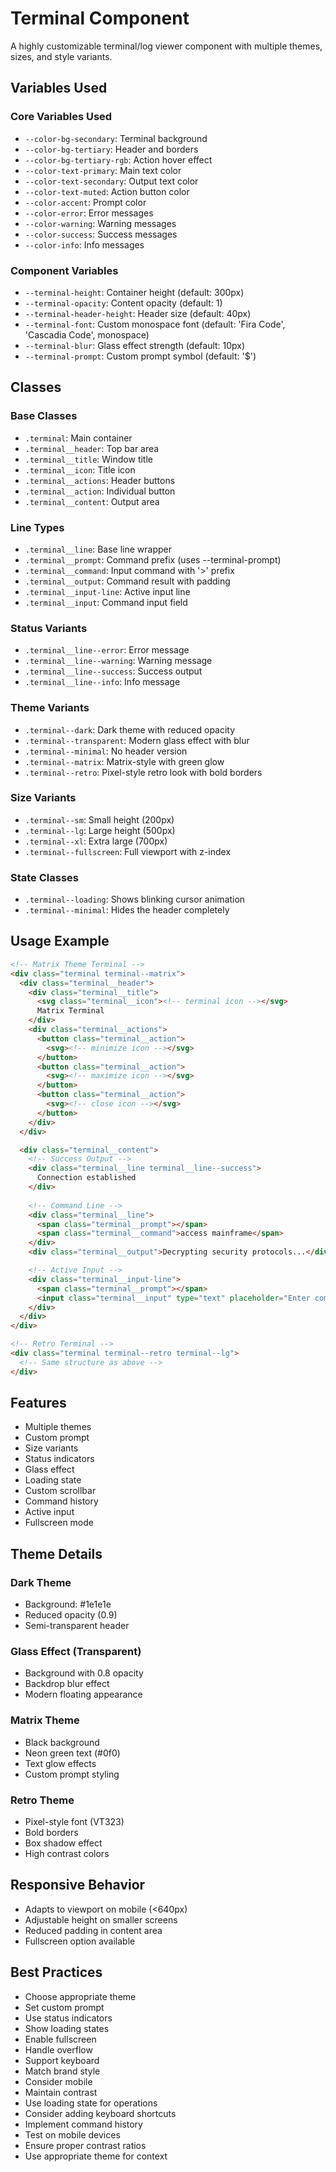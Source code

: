 # Terminal Component

A highly customizable terminal/log viewer component with multiple themes, sizes, and style variants.

## Variables Used

### Core Variables Used
- `--color-bg-secondary`: Terminal background
- `--color-bg-tertiary`: Header and borders
- `--color-bg-tertiary-rgb`: Action hover effect
- `--color-text-primary`: Main text color
- `--color-text-secondary`: Output text color
- `--color-text-muted`: Action button color
- `--color-accent`: Prompt color
- `--color-error`: Error messages
- `--color-warning`: Warning messages
- `--color-success`: Success messages
- `--color-info`: Info messages

### Component Variables
- `--terminal-height`: Container height (default: 300px)
- `--terminal-opacity`: Content opacity (default: 1)
- `--terminal-header-height`: Header size (default: 40px)
- `--terminal-font`: Custom monospace font (default: 'Fira Code', 'Cascadia Code', monospace)
- `--terminal-blur`: Glass effect strength (default: 10px)
- `--terminal-prompt`: Custom prompt symbol (default: '$')

## Classes

### Base Classes
- `.terminal`: Main container
- `.terminal__header`: Top bar area
- `.terminal__title`: Window title
- `.terminal__icon`: Title icon
- `.terminal__actions`: Header buttons
- `.terminal__action`: Individual button
- `.terminal__content`: Output area

### Line Types
- `.terminal__line`: Base line wrapper
- `.terminal__prompt`: Command prefix (uses --terminal-prompt)
- `.terminal__command`: Input command with '>' prefix
- `.terminal__output`: Command result with padding
- `.terminal__input-line`: Active input line
- `.terminal__input`: Command input field

### Status Variants
- `.terminal__line--error`: Error message
- `.terminal__line--warning`: Warning message
- `.terminal__line--success`: Success output
- `.terminal__line--info`: Info message

### Theme Variants
- `.terminal--dark`: Dark theme with reduced opacity
- `.terminal--transparent`: Modern glass effect with blur
- `.terminal--minimal`: No header version
- `.terminal--matrix`: Matrix-style with green glow
- `.terminal--retro`: Pixel-style retro look with bold borders

### Size Variants
- `.terminal--sm`: Small height (200px)
- `.terminal--lg`: Large height (500px)
- `.terminal--xl`: Extra large (700px)
- `.terminal--fullscreen`: Full viewport with z-index

### State Classes
- `.terminal--loading`: Shows blinking cursor animation
- `.terminal--minimal`: Hides the header completely

## Usage Example

```html
<!-- Matrix Theme Terminal -->
<div class="terminal terminal--matrix">
  <div class="terminal__header">
    <div class="terminal__title">
      <svg class="terminal__icon"><!-- terminal icon --></svg>
      Matrix Terminal
    </div>
    <div class="terminal__actions">
      <button class="terminal__action">
        <svg><!-- minimize icon --></svg>
      </button>
      <button class="terminal__action">
        <svg><!-- maximize icon --></svg>
      </button>
      <button class="terminal__action">
        <svg><!-- close icon --></svg>
      </button>
    </div>
  </div>

  <div class="terminal__content">
    <!-- Success Output -->
    <div class="terminal__line terminal__line--success">
      Connection established
    </div>
    
    <!-- Command Line -->
    <div class="terminal__line">
      <span class="terminal__prompt"></span>
      <span class="terminal__command">access mainframe</span>
    </div>
    <div class="terminal__output">Decrypting security protocols...</div>

    <!-- Active Input -->
    <div class="terminal__input-line">
      <span class="terminal__prompt"></span>
      <input class="terminal__input" type="text" placeholder="Enter command...">
    </div>
  </div>
</div>

<!-- Retro Terminal -->
<div class="terminal terminal--retro terminal--lg">
  <!-- Same structure as above -->
</div>
```

## Features
- Multiple themes
- Custom prompt
- Size variants
- Status indicators
- Glass effect
- Loading state
- Custom scrollbar
- Command history
- Active input
- Fullscreen mode

## Theme Details

### Dark Theme
- Background: #1e1e1e
- Reduced opacity (0.9)
- Semi-transparent header

### Glass Effect (Transparent)
- Background with 0.8 opacity
- Backdrop blur effect
- Modern floating appearance

### Matrix Theme
- Black background
- Neon green text (#0f0)
- Text glow effects
- Custom prompt styling

### Retro Theme
- Pixel-style font (VT323)
- Bold borders
- Box shadow effect
- High contrast colors

## Responsive Behavior
- Adapts to viewport on mobile (<640px)
- Adjustable height on smaller screens
- Reduced padding in content area
- Fullscreen option available

## Best Practices
- Choose appropriate theme
- Set custom prompt
- Use status indicators
- Show loading states
- Enable fullscreen
- Handle overflow
- Support keyboard
- Match brand style
- Consider mobile
- Maintain contrast
- Use loading state for operations
- Consider adding keyboard shortcuts
- Implement command history
- Test on mobile devices
- Ensure proper contrast ratios
- Use appropriate theme for context